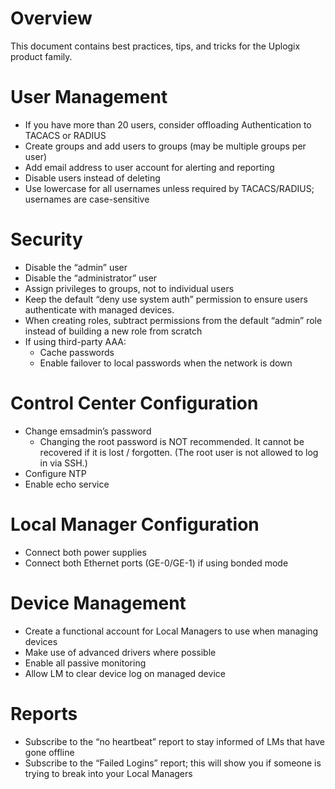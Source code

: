 <!-- 5.4 -->
# Overview

This document contains best practices, tips, and tricks for the Uplogix product family.

# User Management

* If you have more than 20 users, consider offloading Authentication to TACACS or RADIUS
* Create groups and add users to groups (may be multiple groups per user)
* Add email address to user account for alerting and reporting
* Disable users instead of deleting
* Use lowercase for all usernames unless required by TACACS/RADIUS; usernames are case-sensitive

# Security

* Disable the “admin” user
* Disable the “administrator” user
* Assign privileges to groups, not to individual users
* Keep the default “deny use system auth” permission to ensure users authenticate with managed devices.
* When creating roles, subtract permissions from the default “admin” role instead of building a new role from scratch
* If using third-party AAA:
	* Cache passwords
	* Enable failover to local passwords when the network is down

# Control Center Configuration

* Change emsadmin’s password
	* Changing the root password is NOT recommended. It cannot be recovered if it is lost / forgotten. (The root user is not allowed to log in via SSH.)
* Configure NTP
* Enable echo service

# Local Manager Configuration

* Connect both power supplies
* Connect both Ethernet ports (GE-0/GE-1) if using bonded mode

# Device Management

* Create a functional account for Local Managers to use when managing devices
* Make use of advanced drivers where possible
* Enable all passive monitoring
* Allow LM to clear device log on managed device

# Reports

* Subscribe to the “no heartbeat” report to stay informed of LMs that have gone offline
* Subscribe to the “Failed Logins” report; this will show you if someone is trying to break into your Local Managers